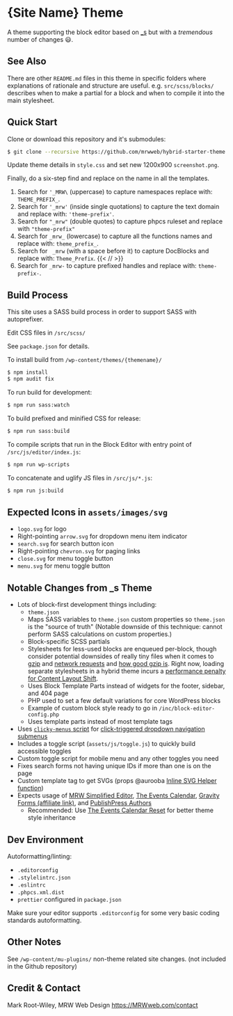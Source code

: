 <!-- markdownlint-disable MD014 -->
# {Site Name} Theme

A theme supporting the block editor based on [_s](https://github.com/Automattic/_s/) but with a _tremendous_ number of changes 😃.

## See Also

There are other `README.md` files in this theme in specific folders where explanations of rationale and structure are useful. e.g. `src/scss/blocks/` describes when to make a partial for a block and when to compile it into the main stylesheet.

## Quick Start

Clone or download this repository and it's submodules:

```sh
$ git clone --recursive https://github.com/mrwweb/hybrid-starter-theme.git <THEME_FOLDER_NAME>
```

Update theme details in `style.css` and set new 1200x900 `screenshot.png`.

Finally, do a six-step find and replace on the name in all the templates.

1. Search for `'_MRW\` (uppercase) to capture namespaces replace with: `THEME_PREFIX_`.
1. Search for `'_mrw'` (inside single quotations) to capture the text domain and replace with: `'theme-prefix'`.
1. Search for `"_mrw"` (double quotes) to capture phpcs ruleset and replace with `"theme-prefix"`
1. Search for `_mrw_` (lowercase) to capture all the functions names and replace with: `theme_prefix_`.
1. Search for ` _mrw` (with a space before it) to capture DocBlocks and replace with: `Theme_Prefix`. {{< /_<!-- markdownlint-disable -->_/ >}}
1. Search for `_mrw-` to capture prefixed handles and replace with: `theme-prefix-`.

## Build Process

This site uses a SASS build process in order to support SASS with autoprefixer.

Edit CSS files in `/src/scss/`

See `package.json` for details.

To install build from `/wp-content/themes/{themename}/`

```sh
$ npm install
$ npm audit fix
```

To run build for development:

```sh
$ npm run sass:watch
```

To build prefixed and minified CSS for release:

```sh
$ npm run sass:build
```

To compile scripts that run in the Block Editor with entry point of `/src/js/editor/index.js`:

```sh
$ npm run wp-scripts
```

To concatenate and uglify JS files in `/src/js/*.js`:

```sh
$ npm run js:build
```

## Expected Icons in `assets/images/svg`

- `logo.svg` for logo
- Right-pointing `arrow.svg` for dropdown menu item indicator
- `search.svg` for search button icon
- Right-pointing `chevron.svg` for paging links
- `close.svg` for menu toggle button
- `menu.svg` for menu toggle button

## Notable Changes from _s Theme

- Lots of block-first development things including:
  - `theme.json`
  - Maps SASS variables to `theme.json` custom properties so `theme.json` is the "source of truth" (Notable downside of this technique: cannot perform SASS calculations on custom properties.)
  - Block-specific SCSS partials
  - Stylesheets for less-used blocks are enqueued per-block, though consider potential downsides of really tiny files when it comes to [gzip](https://gomakethings.com/modular-css-redux/#gzipping-makes-things-weird) and [network requests](https://gomakethings.com/modular-css-redux/#transfer-size-and-network-cost) and [how good gzip is](https://gomakethings.com/gzip-performance-is-wild/). Right now, loading separate stylesheets in a hybrid theme incurs a [performance penalty for Content Layout Shift](https://github.com/WordPress/gutenberg/issues/57395).
  - Uses Block Template Parts instead of widgets for the footer,  sidebar, and 404 page
  - PHP used to set a few default variations for core WordPress blocks
  - Example of custom block style ready to go in `/inc/block-editor-config.php`
  - Uses template parts instead of most template tags
- Uses [`clicky-menus` script](https://github.com/mrwweb/clicky-menus) for [click-triggered dropdown navigation submenus](https://css-tricks.com/in-praise-of-the-unambiguous-click-menu/)
- Includes a toggle script (`assets/js/toggle.js`) to quickly build accessible toggles
- Custom toggle script for mobile menu and any other toggles you need
- Fixes search forms not having unique IDs if more than one is on the page
- Custom template tag to get SVGs (props @aurooba [Inline SVG Helper function](https://aurooba.com/inline-svgs-in-your-wordpress-code-with-this-helper-function/))
- Expects usage of [MRW Simplified Editor](https://wordpress.org/plugins/mrw-web-design-simple-tinymce), [The Events Calendar](https://wordpress.org/plugins/the-events-calendar/), [Gravity Forms (affiliate link)](https://gravityforms.pxf.io/NkoRO1), and [PublishPress Authors](https://wordpress.org/plugins/publishpress-authors/)
  - Recommended: Use [The Events Calendar Reset](https://github.com/mrwweb/the-events-calendar-reset/) for better theme style inheritance

## Dev Environment

Autoformatting/linting:

- `.editorconfig`
- `.stylelintrc.json`
- `.eslintrc`
- `.phpcs.xml.dist`
- `prettier` configured in `package.json`

Make sure your editor supports `.editorconfig` for some very basic coding standards autoformatting.

## Other Notes

See `/wp-content/mu-plugins/` non-theme related site changes. (not included in the Github repository)

## Credit & Contact

Mark Root-Wiley, MRW Web Design
<https://MRWweb.com/contact>
